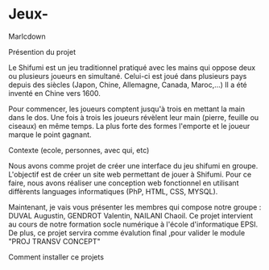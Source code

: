 # Jeux-
Marlcdown

Présention du projet
 
Le Shifumi est un jeu traditionnel pratiqué avec les mains qui oppose deux ou plusieurs joueurs en simultané. Celui-ci est joué dans plusieurs pays depuis des siècles (Japon, Chine, Allemagne, Canada, Maroc,...) Il a été inventé en Chine vers 1600.

Pour commencer, les joueurs comptent jusqu'à trois en mettant la main dans le dos. Une fois à trois les joueurs révèlent leur main (pierre, feuille ou ciseaux) en même temps. La plus forte des formes l'emporte et le joueur marque le point gagnant.

Contexte (ecole, personnes, avec qui, etc) 

Nous avons comme projet de créer une interface du jeu shifumi en groupe. L'objectif est de créer un site web permettant de jouer à Shifumi. Pour ce faire, nous avons réaliser une conception web fonctionnel en utilisant diffèrents languages informatiques (PhP, HTML, CSS, MYSQL). 

Maintenant, je vais vous présenter les membres qui compose notre groupe : DUVAL Augustin, GENDROT Valentin, NAILANI Chaoil. Ce projet intervient au cours de notre formation socle numérique à l'école d'informatique EPSI. De plus, ce projet servira comme évalution final ,pour valider le module "PROJ TRANSV CONCEPT"

Comment installer ce projets
